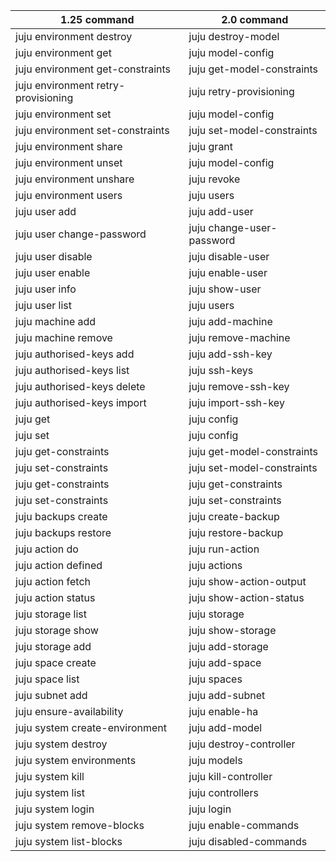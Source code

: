 <style> table td{text-align:left;}</style>
| 1.25 command                        | 2.0 command                |
|-------------------------------------|----------------------------|
| juju environment destroy            | juju destroy-model         |
| juju environment get                | juju model-config          |
| juju environment get-constraints    | juju get-model-constraints |
| juju environment retry-provisioning | juju retry-provisioning    |
| juju environment set                | juju model-config          |
| juju environment set-constraints    | juju set-model-constraints |
| juju environment share              | juju grant                 |
| juju environment unset              | juju model-config          |
| juju environment unshare            | juju revoke                |
| juju environment users              | juju users                 |
| juju user add                       | juju add-user              |
| juju user change-password           | juju change-user-password  |
| juju user disable                   | juju disable-user          |
| juju user enable                    | juju enable-user           |
| juju user info                      | juju show-user             |
| juju user list                      | juju users                 |
| juju machine add                    | juju add-machine           |
| juju machine remove                 | juju remove-machine        |
| juju authorised-keys add            | juju add-ssh-key           |
| juju authorised-keys list           | juju ssh-keys              |
| juju authorised-keys delete         | juju remove-ssh-key        |
| juju authorised-keys import         | juju import-ssh-key        |
| juju get                            | juju config                |
| juju set                            | juju config                |
| juju get-constraints                | juju get-model-constraints |
| juju set-constraints                | juju set-model-constraints |
| juju get-constraints <application>  | juju get-constraints       |
| juju set-constraints <application>  | juju set-constraints       |
| juju backups create                 | juju create-backup         |
| juju backups restore                | juju restore-backup        |
| juju action do                      | juju run-action            |
| juju action defined                 | juju actions               |
| juju action fetch                   | juju show-action-output    |
| juju action status                  | juju show-action-status    |
| juju storage list                   | juju storage               |
| juju storage show                   | juju show-storage          |
| juju storage add                    | juju add-storage           |
| juju space create                   | juju add-space             |
| juju space list                     | juju spaces                |
| juju subnet add                     | juju add-subnet            |
| juju ensure-availability            | juju enable-ha             |
| juju system create-environment      | juju add-model             |
| juju system destroy                 | juju destroy-controller    |
| juju system environments            | juju models                |
| juju system kill                    | juju kill-controller       |
| juju system list                    | juju controllers           |
| juju system login                   | juju login                 |
| juju system remove-blocks           | juju enable-commands       |
| juju system list-blocks             | juju disabled-commands     |
